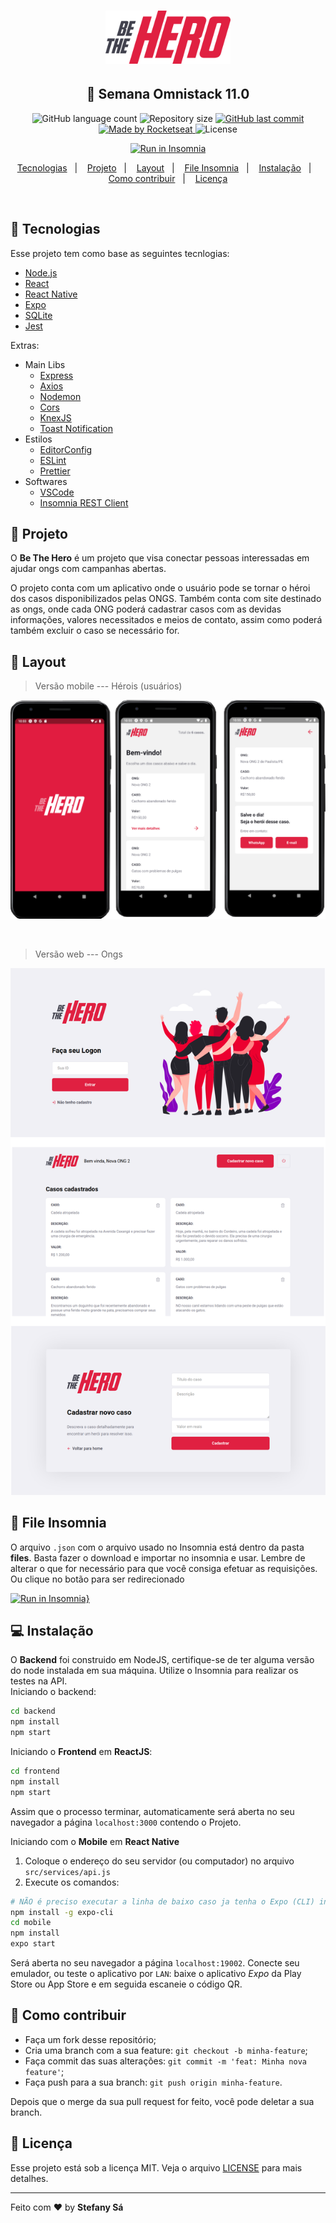 <h1 align="center">
    <img alt="Semana OmniStack" src="frontend/src/assets/logo.svg" width="200px" />
</h1>

<h2 align="center">
  🚀 Semana Omnistack 11.0
</h2>


<p align="center">
  <img alt="GitHub language count" src="https://img.shields.io/github/languages/count/vsalbuq/be-the-hero">

  <img alt="Repository size" src="https://img.shields.io/github/repo-size/vsalbuq/be-the-hero">
  
  <a href="https://github.com/vsalbuq/be-the-hero/commits/master">
    <img alt="GitHub last commit" src="https://img.shields.io/github/last-commit/vsalbuq/be-the-hero">
  </a>

  <a href="https://rocketseat.com.br">
    <img alt="Made by Rocketseat" src="https://img.shields.io/badge/made%20by-Rocketseat-red">
  </a>

  <img alt="License" src="https://img.shields.io/badge/license-MIT-brightgreen">
</p>

<p align="center">
    <a href="https://insomnia.rest/run/?label=api-be-the-hero&uri=https%3A%2F%2Fgithub.com%2FStefanyVasc%2FBe-the-hero%2Fblob%2Fmaster%2Ffiles%2FInsomnia_2020-03-27.json" target="_blank"><img src="https://insomnia.rest/images/run.svg" alt="Run in Insomnia"></a>
</p>



<p align="center">
  <a href="#rocket-tecnologias">Tecnologias</a>&nbsp;&nbsp;&nbsp;|&nbsp;&nbsp;&nbsp;
  <a href="#pushpin-projeto">Projeto</a>&nbsp;&nbsp;&nbsp;|&nbsp;&nbsp;&nbsp;
  <a href="#art-layout">Layout</a>&nbsp;&nbsp;&nbsp;|&nbsp;&nbsp;&nbsp;
  <a href="#file_folder-file-insomnia">File Insomnia</a>&nbsp;&nbsp;&nbsp;|&nbsp;&nbsp;&nbsp;
  <a href="#computer-instalacao">Instalação</a>&nbsp;&nbsp;&nbsp;|&nbsp;&nbsp;&nbsp;
  <a href="#thinking-como-contribuir">Como contribuir</a>&nbsp;&nbsp;&nbsp;|&nbsp;&nbsp;&nbsp;
  <a href="#memo-licença">Licença</a>
</p>

<br>

## :rocket: Tecnologias

Esse projeto tem como base as seguintes tecnlogias:

- [Node.js](https://nodejs.org/en/)
- [React](https://reactjs.org)
- [React Native](https://facebook.github.io/react-native/)
- [Expo](https://expo.io/)
- [SQLite](https://www.sqlite.org/index.html)
- [Jest](https://jestjs.io/)

Extras:

- Main Libs
  - [Express](https://expressjs.com/pt-br/)
  - [Axios](https://github.com/axios/axios)
  - [Nodemon](https://nodemon.io/)
  - [Cors](https://www.npmjs.com/package/cors)
  - [KnexJS](http://knexjs.org/)
  - [Toast Notification](https://github.com/jossmac/react-toast-notifications)
- Estilos
  - [EditorConfig](https://editorconfig.org/)
  - [ESLint](https://eslint.org/)
  - [Prettier](https://prettier.io/)
- Softwares
  - [VSCode](https://code.visualstudio.com/)
  - [Insomnia REST Client](https://insomnia.rest/)

##  :pushpin: Projeto

O **Be The Hero** é um projeto que visa conectar pessoas interessadas em ajudar ongs com campanhas abertas. 

O projeto conta com um aplicativo onde o usuário pode se tornar o héroi dos casos disponibilizados pelas ONGS. Também conta com site destinado as ongs, onde cada ONG poderá cadastrar casos com as devidas informações, valores necessitados e meios de contato, assim como poderá também excluir o caso se necessário for.  

## :art: Layout

> Versão mobile --- Hérois (usuários)

![versao mobile](files/mobile-be-the-hero.png)


<br>

> Versão web --- Ongs

![versao mobile](files/web-be-the-hero-all.png)

 

## :file_folder: File Insomnia

O arquivo `.json` com o arquivo usado no Insomnia está dentro da pasta **files**. Basta fazer o download e importar no insomnia e usar. Lembre de alterar o que for necessário para que você consiga efetuar as requisições. Ou clique no botão para ser redirecionado

[![Run in Insomnia}](https://insomnia.rest/images/run.svg)](https://insomnia.rest/run/?label=api-be-the-hero&uri=https%3A%2F%2Fgithub.com%2FStefanyVasc%2FBe-the-hero%2Fblob%2Fmaster%2Ffiles%2FInsomnia_2020-03-27.json)

## :computer: Instalação

O **Backend** foi construido em NodeJS, certifique-se de ter alguma versão do node instalada em sua máquina. Utilize o Insomnia para realizar os testes na API. 
<br>
Iniciando o backend: <br>
```bash
cd backend
npm install
npm start
```
Iniciando o **Frontend** em **ReactJS**:
<br>
```bash
cd frontend
npm install
npm start
```
Assim que o processo terminar, automaticamente será aberta no seu navegador a página `localhost:3000` contendo o Projeto.  

Iniciando com o **Mobile** em **React Native**
1. Coloque o endereço do seu servidor (ou computador) no arquivo `src/services/api.js`
2. Execute os comandos:
```bash
# NÃO é preciso executar a linha de baixo caso ja tenha o Expo (CLI) instalado!
npm install -g expo-cli
cd mobile
npm install
expo start
```
Será aberta no seu navegador a página `localhost:19002`. Conecte seu emulador, ou teste o aplicativo por `LAN`: baixe o aplicativo *Expo* da Play Store ou App Store e em seguida escaneie o código QR.



## :thinking: Como contribuir

- Faça um fork desse repositório;
- Cria uma branch com a sua feature: `git checkout -b minha-feature`;
- Faça commit das suas alterações: `git commit -m 'feat: Minha nova feature'`;
- Faça push para a sua branch: `git push origin minha-feature`.

Depois que o merge da sua pull request for feito, você pode deletar a sua branch.

## :memo: Licença

Esse projeto está sob a licença MIT. Veja o arquivo [LICENSE](LICENSE.md) para mais detalhes.

---

Feito com ❤️ by **Stefany Sá**
